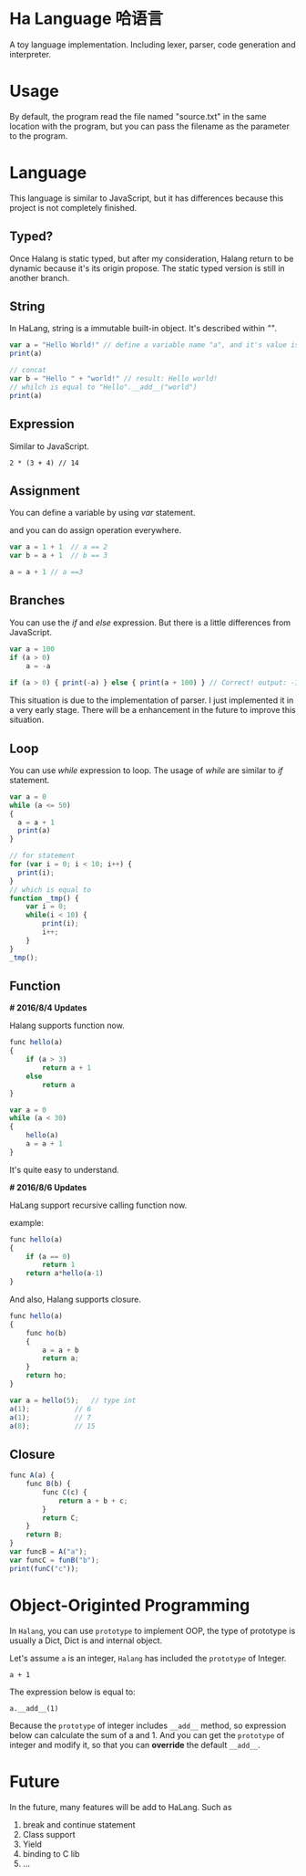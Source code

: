 # Ha Language 哈语言
A toy language implementation. Including lexer, parser, code generation and interpreter.



# Usage

By default, the program read the file named "source.txt" in the same location with the program, but you can pass the filename as the parameter to the program.



# Language

This language is similar to JavaScript, but it has differences because this project is not completely finished.



## Typed?

Once Halang is static typed, but after my consideration, Halang return to be dynamic because it's its origin propose. The static typed version is still in another branch.

## String

In HaLang, string is a immutable built-in object. It's described within *""*.

```javascript
var a = "Hello World!" // define a variable name "a", and it's value is "Hello World!"
print(a)

// concat
var b = "Hello " + "world!"	// result: Hello world!
// whilch is equal to "Hello".__add__("world")
print(a)
```



## Expression

Similar to JavaScript.

```
2 * (3 + 4) // 14
```

## Assignment

You can define a variable by using *var* statement.

and you can do assign operation everywhere.

```javascript
var a = 1 + 1  // a == 2
var b = a + 1  // b == 3

a = a + 1 // a ==3
```

## Branches

You can use the *if* and *else* expression. But there is a little differences from JavaScript. 

```javascript
var a = 100
if (a > 0)
	a = -a
	
if (a > 0) { print(-a) } else { print(a + 100) } // Correct! output: -100
```

This situation is due to the implementation of parser. I just implemented it in a very early stage. There will be a enhancement in the future to improve this situation.

## Loop

You can use *while* expression to loop. The usage of *while* are similar to *if* statement. 

```javascript
var a = 0
while (a <= 50)
{
  a = a + 1
  print(a)
}

// for statement
for (var i = 0; i < 10; i++) {
  print(i);
}
// which is equal to
function _tmp() {
  	var i = 0;
  	while(i < 10) {
  		print(i);
    	i++;
	}
}
_tmp();
```

## Function

**# 2016/8/4 Updates**

Halang supports function now.

```javascript
func hello(a)
{
	if (a > 3)
		return a + 1
	else
		return a
}

var a = 0
while (a < 30)
{
	hello(a)
	a = a + 1
}
```

It's quite easy to understand.

**# 2016/8/6 Updates** 

HaLang support recursive calling function now.

example:

```javascript
func hello(a)
{
	if (a == 0)
		return 1
	return a*hello(a-1)
}
```

And also, Halang supports closure.

```javascript
func hello(a)
{
	func ho(b)
	{
		a = a + b
		return a;
	}
	return ho;
}

var a = hello(5);	// type int
a(1);			// 6
a(1);			// 7
a(8);			// 15
```

## Closure

```javascript
func A(a) {
	func B(b) {
    	func C(c) {
          	return a + b + c;
		}
      	return C;
	}
  	return B;
}
var funcB = A("a");
var funcC = funB("b");
print(funC("c"));
```



# Object-Originted Programming

In `Halang`, you can use `prototype` to implement OOP, the type of prototype is usually a Dict, Dict is and internal object.

Let's assume `a` is an integer, `Halang` has included the `prototype` of Integer.

```
a + 1
```
The expression below is equal to:
```
a.__add__(1)
```
Because the `prototype` of integer includes `__add__` method, so expression below can calculate the sum of a and 1. And you can get the `prototype` of integer and modify it, so that you can **override** the default `__add__`.

# Future

In the future, many features will be add to HaLang. Such as

1. break and continue statement
2. Class support
3. Yield
4. binding to C lib
5. ...
